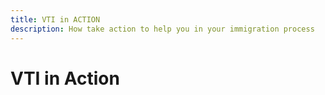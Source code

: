 ```yaml
---
title: VTI in ACTION
description: How take action to help you in your immigration process
---
```


# VTI in Action
